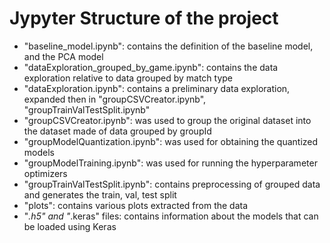 # Jypyter Structure of the project

- "baseline_model.ipynb": contains the definition of the baseline model, and the PCA model
- "dataExploration_grouped_by_game.ipynb": contains the data exploration relative to data grouped by match type
- "dataExploration.ipynb": contains a preliminary data exploration, expanded then in "groupCSVCreator.ipynb", "groupTrainValTestSplit.ipynb"
- "groupCSVCreator.ipynb": was used to group the original dataset into the dataset made of data grouped by groupId
- "groupModelQuantization.ipynb": was used for obtaining the quantized models
- "groupModelTraining.ipynb": was used for running the hyperparameter optimizers
- "groupTrainValTestSplit.ipynb": contains preprocessing of grouped data and generates the train, val, test split
- "plots": contains various plots extracted from the data
-  "*.h5" and "*.keras" files: contains information about the models that can be loaded using Keras
